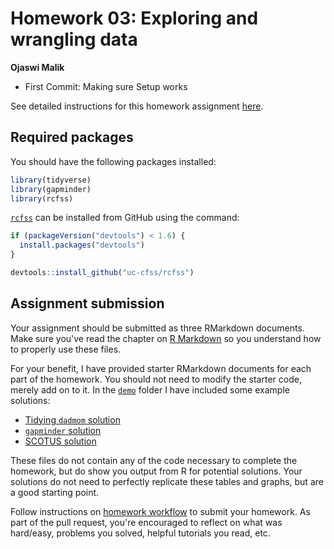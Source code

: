 # Homework 03: Exploring and wrangling data

**Ojaswi Malik** 
- First Commit: Making sure Setup works

See detailed instructions for this homework assignment [here](https://cfss.uchicago.edu/homework/wrangle-data/).

## Required packages

You should have the following packages installed:

```r
library(tidyverse)
library(gapminder)
library(rcfss)
```

[`rcfss`](https://github.com/uc-cfss/rcfss) can be installed from GitHub using the command:

```r
if (packageVersion("devtools") < 1.6) {
  install.packages("devtools")
}

devtools::install_github("uc-cfss/rcfss")
```

## Assignment submission

Your assignment should be submitted as three RMarkdown documents. Make sure you've read the chapter on [R Markdown](http://r4ds.had.co.nz/r-markdown.html) so you understand how to properly use these files.

For your benefit, I have provided starter RMarkdown documents for each part of the homework. You should not need to modify the starter code, merely add on to it. In the [`demo`](demo/) folder I have included some example solutions:

* [Tidying `dadmom` solution](demo/dadmom_solution.md)
* [`gapminder` solution](demo/gapminder_solution.md)
* [SCOTUS solution](demo/scotus_solution.md)

These files do not contain any of the code necessary to complete the homework, but do show you output from R for potential solutions. Your solutions do not need to perfectly replicate these tables and graphs, but are a good starting point.

Follow instructions on [homework workflow](https://cfss.uchicago.edu/faq/homework-guidelines/#homework-workflow) to submit your homework. As part of the pull request, you're encouraged to reflect on what was hard/easy, problems you solved, helpful tutorials you read, etc.
